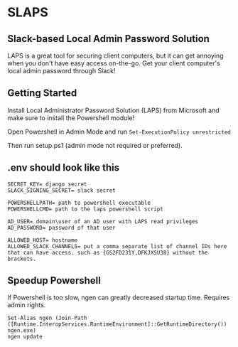 # SLAPS


## Slack-based Local Admin Password Solution

LAPS is a great tool for securing client computers, but it can get annoying when you don't have easy access on-the-go. Get your client computer's local admin password through Slack!


## Getting Started
Install Local Administrator Password Solution (LAPS) from Microsoft and make sure to install the Powershell module!

Open Powershell in Admin Mode and run `Set-ExecutionPolicy unrestricted`

Then run setup.ps1 (admin mode not required or preferred).


## .env should look like this
```
SECRET_KEY= django secret
SLACK_SIGNING_SECRET= slack secret

POWERSHELLPATH= path to powershell executable
POWERSHELLCMD= path to the laps powershell script

AD_USER= domain\user of an AD user with LAPS read privileges
AD_PASSWORD= password of that user

ALLOWED_HOST= hostname
ALLOWED_SLACK_CHANNELS= put a comma separate list of channel IDs here that can have access. such as {GS2FD231Y,DFKJXSU38} without the brackets.
```

## Speedup Powershell
If Powershell is too slow, ngen can greatly decreased startup time. Requires admin rights.
```
Set-Alias ngen (Join-Path ([Runtime.InteropServices.RuntimeEnvironment]::GetRuntimeDirectory()) ngen.exe)
ngen update
```
